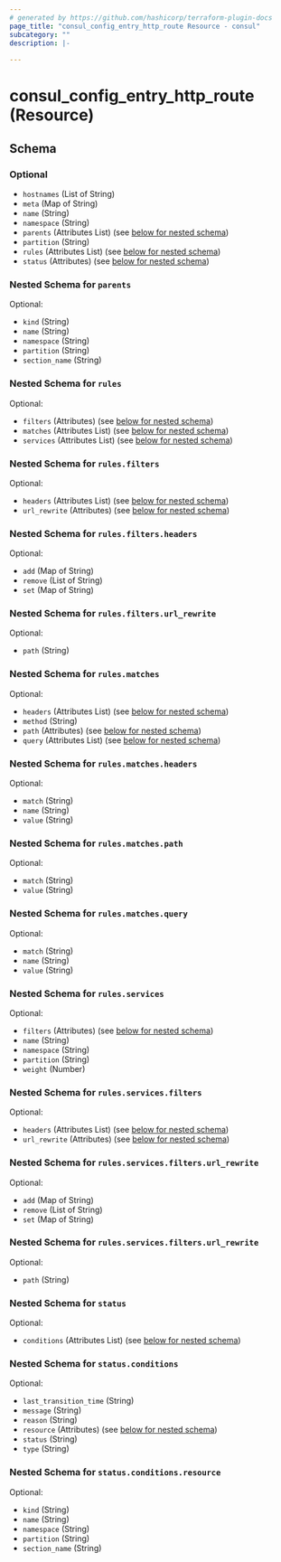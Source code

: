 ```yaml
---
# generated by https://github.com/hashicorp/terraform-plugin-docs
page_title: "consul_config_entry_http_route Resource - consul"
subcategory: ""
description: |-
  
---
```


# consul_config_entry_http_route (Resource)





<!-- schema generated by tfplugindocs -->
## Schema

### Optional

- `hostnames` (List of String)
- `meta` (Map of String)
- `name` (String)
- `namespace` (String)
- `parents` (Attributes List) (see [below for nested schema](#nestedatt--parents))
- `partition` (String)
- `rules` (Attributes List) (see [below for nested schema](#nestedatt--rules))
- `status` (Attributes) (see [below for nested schema](#nestedatt--status))

<a id="nestedatt--parents"></a>
### Nested Schema for `parents`

Optional:

- `kind` (String)
- `name` (String)
- `namespace` (String)
- `partition` (String)
- `section_name` (String)


<a id="nestedatt--rules"></a>
### Nested Schema for `rules`

Optional:

- `filters` (Attributes) (see [below for nested schema](#nestedatt--rules--filters))
- `matches` (Attributes List) (see [below for nested schema](#nestedatt--rules--matches))
- `services` (Attributes List) (see [below for nested schema](#nestedatt--rules--services))

<a id="nestedatt--rules--filters"></a>
### Nested Schema for `rules.filters`

Optional:

- `headers` (Attributes List) (see [below for nested schema](#nestedatt--rules--filters--headers))
- `url_rewrite` (Attributes) (see [below for nested schema](#nestedatt--rules--filters--url_rewrite))

<a id="nestedatt--rules--filters--headers"></a>
### Nested Schema for `rules.filters.headers`

Optional:

- `add` (Map of String)
- `remove` (List of String)
- `set` (Map of String)


<a id="nestedatt--rules--filters--url_rewrite"></a>
### Nested Schema for `rules.filters.url_rewrite`

Optional:

- `path` (String)



<a id="nestedatt--rules--matches"></a>
### Nested Schema for `rules.matches`

Optional:

- `headers` (Attributes List) (see [below for nested schema](#nestedatt--rules--matches--headers))
- `method` (String)
- `path` (Attributes) (see [below for nested schema](#nestedatt--rules--matches--path))
- `query` (Attributes List) (see [below for nested schema](#nestedatt--rules--matches--query))

<a id="nestedatt--rules--matches--headers"></a>
### Nested Schema for `rules.matches.headers`

Optional:

- `match` (String)
- `name` (String)
- `value` (String)


<a id="nestedatt--rules--matches--path"></a>
### Nested Schema for `rules.matches.path`

Optional:

- `match` (String)
- `value` (String)


<a id="nestedatt--rules--matches--query"></a>
### Nested Schema for `rules.matches.query`

Optional:

- `match` (String)
- `name` (String)
- `value` (String)



<a id="nestedatt--rules--services"></a>
### Nested Schema for `rules.services`

Optional:

- `filters` (Attributes) (see [below for nested schema](#nestedatt--rules--services--filters))
- `name` (String)
- `namespace` (String)
- `partition` (String)
- `weight` (Number)

<a id="nestedatt--rules--services--filters"></a>
### Nested Schema for `rules.services.filters`

Optional:

- `headers` (Attributes List) (see [below for nested schema](#nestedatt--rules--services--filters--headers))
- `url_rewrite` (Attributes) (see [below for nested schema](#nestedatt--rules--services--filters--url_rewrite))

<a id="nestedatt--rules--services--filters--headers"></a>
### Nested Schema for `rules.services.filters.url_rewrite`

Optional:

- `add` (Map of String)
- `remove` (List of String)
- `set` (Map of String)


<a id="nestedatt--rules--services--filters--url_rewrite"></a>
### Nested Schema for `rules.services.filters.url_rewrite`

Optional:

- `path` (String)





<a id="nestedatt--status"></a>
### Nested Schema for `status`

Optional:

- `conditions` (Attributes List) (see [below for nested schema](#nestedatt--status--conditions))

<a id="nestedatt--status--conditions"></a>
### Nested Schema for `status.conditions`

Optional:

- `last_transition_time` (String)
- `message` (String)
- `reason` (String)
- `resource` (Attributes) (see [below for nested schema](#nestedatt--status--conditions--resource))
- `status` (String)
- `type` (String)

<a id="nestedatt--status--conditions--resource"></a>
### Nested Schema for `status.conditions.resource`

Optional:

- `kind` (String)
- `name` (String)
- `namespace` (String)
- `partition` (String)
- `section_name` (String)
